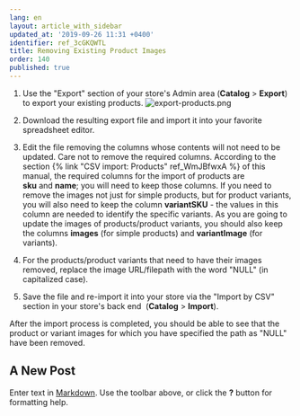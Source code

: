 ```yaml
---
lang: en
layout: article_with_sidebar
updated_at: '2019-09-26 11:31 +0400'
identifier: ref_3cGKQWTL
title: Removing Existing Product Images
order: 140
published: true
---
```

1.  Use the "Export" section of your store's Admin area (**Catalog** > **Export**) to export your existing products.
    ![export-products.png]({{site.baseurl}}/attachments/ref_3cGKQWTL/export-products.png)
    
2.  Download the resulting export file and import it into your favorite spreadsheet editor.

3.  Edit the file removing the columns whose contents will not need to be updated. Care not to remove the required columns. According to the section {% link "CSV import: Products" ref_WmJBfwxA %} of this manual, the required columns for the import of products are **sku** and **name**; you will need to keep those columns. If you need to remove the images not just for simple products, but for product variants, you will also need to keep the column **variantSKU** - the values in this column are needed to identify the specific variants. As you are going to update the images of products/product variants, you should also keep the columns **images** (for simple products) and **variantImage** (for variants).

4.  For the products/product variants that need to have their images removed, replace the image URL/filepath with the word "NULL" (in capitalized case).

5.  Save the file and re-import it into your store via the "Import by CSV" section in your store's back end  (**Catalog** > **Import**). 

After the import process is completed, you should be able to see that the product or variant images for which you have specified the path as "NULL" have been removed.
## A New Post

Enter text in [Markdown](http://daringfireball.net/projects/markdown/). Use the toolbar above, or click the **?** button for formatting help.
